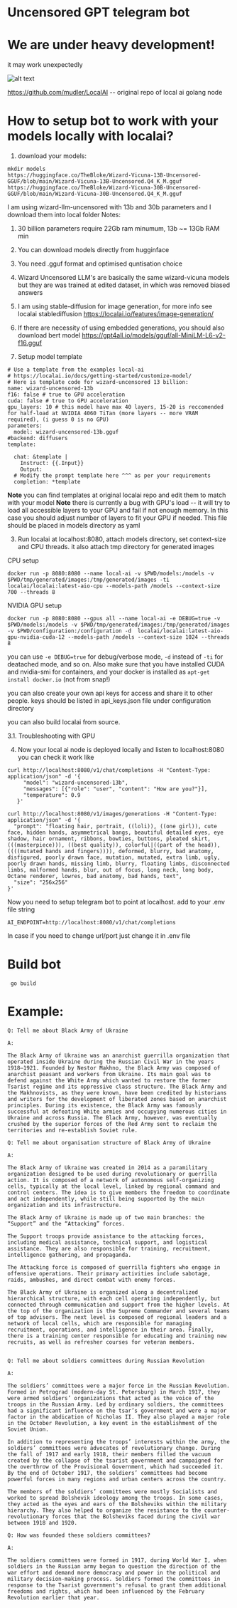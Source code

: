 # Uncensored GPT telegram bot



# We are under heavy development!
it may work unexpectedly


   ![alt text](https://github.com/JackBekket/UncensoredGPT_tgbot/blob/master/img/local_ai.png)
   


https://github.com/mudler/LocalAI -- original repo of local ai golang node


# How to setup bot to work with your models locally with localai?

1. download your models:
```
mkdir models
https://huggingface.co/TheBloke/Wizard-Vicuna-13B-Uncensored-GGUF/blob/main/Wizard-Vicuna-13B-Uncensored.Q4_K_M.gguf
https://huggingface.co/TheBloke/Wizard-Vicuna-30B-Uncensored-GGUF/blob/main/Wizard-Vicuna-30B-Uncensored.Q4_K_M.gguf
```
I am using wizard-llm-uncensored with 13b and 30b parameters and I download them into local folder
Notes:
1. 30 billion parameters require 22Gb ram minumum, 13b ~= 13Gb RAM min
2. You can download models directly from hugginface
3. You need .gguf format and optimised quntisation choice
4. Wizard Uncensored LLM's are basically the same wizard-vicuna models but they are was trained at edited dataset, in which was removed biased answers
5. I am using stable-diffusion for image generation, for more info see localai stablediffusion
https://localai.io/features/image-generation/
6. If there are necessity of using embedded generations, you should also download bert model
https://gpt4all.io/models/gguf/all-MiniLM-L6-v2-f16.gguf

2. Setup model template
```
# Use a template from the examples local-ai
# https://localai.io/docs/getting-started/customize-model/
# Here is template code for wizard-uncensored 13 billion:
name: wizard-uncensored-13b
f16: false # true to GPU acceleration
cuda: false # true to GPU acceleration
gpu_layers: 10 # this model have max 40 layers, 15-20 is reccomended for half-load at NVIDIA 4060 TiTan (more layers -- more VRAM required), (i guess 0 is no GPU)
parameters:
  model: wizard-uncensored-13b.gguf
#backend: diffusers
template:

  chat: &template |
    Instruct: {{.Input}}
    Output:
  # Modify the prompt template here ^^^ as per your requirements
  completion: *template
```

**Note** you can find templates at original localai repo and edit them to match with your model
**Note** there is currently a bug with GPU's load -- it will try to load all accessible layers to your GPU and fail if not enough memory. In this case you should adjust number of layers to fit your GPU if needed. 
This file should be placed in models directory as yaml


3. Run localai at localhost:8080, attach models directory, set context-size and CPU threads. it also attach tmp directory for generated images

CPU setup
```
docker run -p 8080:8080 --name local-ai -v $PWD/models:/models -v $PWD/tmp/generated/images:/tmp/generated/images -ti  localai/localai:latest-aio-cpu --models-path /models --context-size 700 --threads 8 
```
NVIDIA GPU setup
```
docker run -p 8080:8080 --gpus all --name local-ai -e DEBUG=true -v $PWD/models:/models -v $PWD/tmp/generated/images:/tmp/generated/images -v $PWD/configuration:/configuration -d  localai/localai:latest-aio-gpu-nvidia-cuda-12 --models-path /models --context-size 1024 --threads 8 
```
you can use `-e DEBUG=true` for debug/verbose mode, `-d` instead of `-ti` for deatached mode, and so on. Also make sure that you have installed CUDA and nvidia-smi for containers, and your docker is installed as `apt-get install docker.io` (not from snap!)

you can also create your own api keys for access and share it to other people. keys should be listed in api_keys.json file under configuration directory

you can also build localai from source.

3.1. Troubleshooting with GPU


4. Now your local ai node is deployed locally and listen to localhost:8080
you can check it work like
```
curl http://localhost:8080/v1/chat/completions -H "Content-Type: application/json" -d '{
     "model": "wizard-uncensored-13b",
     "messages": [{"role": "user", "content": "How are you?"}],
     "temperature": 0.9
   }'
```

```
curl http://localhost:8080/v1/images/generations -H "Content-Type: application/json" -d '{
  "prompt": "floating hair, portrait, ((loli)), ((one girl)), cute face, hidden hands, asymmetrical bangs, beautiful detailed eyes, eye shadow, hair ornament, ribbons, bowties, buttons, pleated skirt, (((masterpiece))), ((best quality)), colorful|((part of the head)), ((((mutated hands and fingers)))), deformed, blurry, bad anatomy, disfigured, poorly drawn face, mutation, mutated, extra limb, ugly, poorly drawn hands, missing limb, blurry, floating limbs, disconnected limbs, malformed hands, blur, out of focus, long neck, long body, Octane renderer, lowres, bad anatomy, bad hands, text",
  "size": "256x256"
}'
```

Now you need to setup telegram bot to point at localhost.
add to your .env file string
```
AI_ENDPOINT=http://localhost:8080/v1/chat/completions
```

In case if you need to change url/port just change it in .env file

# Build bot
` go build`



# Example:
```
Q: Tell me about Black Army of Ukraine

A: 

The Black Army of Ukraine was an anarchist guerrilla organization that operated inside Ukraine during the Russian Civil War in the years 1918–1921. Founded by Nestor Makhno, the Black Army was composed of anarchist peasant and workers from Ukraine. Its main goal was to defend against the White Army which wanted to restore the former Tsarist regime and its oppressive class structure. The Black Army and the Makhnovists, as they were known, have been credited by historians and writers for the development of liberated zones based on anarchist principles. During its existence, the Black Army was famously successful at defeating White armies and occupying numerous cities in Ukraine and across Russia. The Black Army, however, was eventually crushed by the superior forces of the Red Army sent to reclaim the territories and re-establish Soviet rule.

Q: Tell me about organisation structure of Black Army of Ukraine

A: 

The Black Army of Ukraine was created in 2014 as a paramilitary organization designed to be used during revolutionary or guerrilla action. It is composed of a network of autonomous self-organizing cells, typically at the local level, linked by regional command and control centers. The idea is to give members the freedom to coordinate and act independently, while still being supported by the main organization and its infrastructure.

The Black Army of Ukraine is made up of two main branches: the “Support” and the “Attacking” forces.

The Support troops provide assistance to the attacking forces, including medical assistance, technical support, and logistical assistance. They are also responsible for training, recruitment, intelligence gathering, and propaganda.

The Attacking force is composed of guerrilla fighters who engage in offensive operations. Their primary activities include sabotage, raids, ambushes, and direct combat with enemy forces.

The Black Army of Ukraine is organized along a decentralized hierarchical structure, with each cell operating independently, but connected through communication and support from the higher levels. At the top of the organization is the Supreme Commander and several teams of top advisors. The next level is composed of regional leaders and a network of local cells, which are responsible for managing recruitment, operations, and intelligence in their area. Finally, there is a training center responsible for educating and training new recruits, as well as refresher courses for veteran members.


Q: Tell me about soldiers committees during Russian Revolution

A: 

The soldiers’ committees were a major force in the Russian Revolution. Formed in Petrograd (modern-day St. Petersburg) in March 1917, they were armed soldiers’ organizations that acted as the voice of the troops in the Russian Army. Led by ordinary soldiers, the committees had a significant influence on the tsar’s government and were a major factor in the abdication of Nicholas II. They also played a major role in the October Revolution, a key event in the establishment of the Soviet Union.

In addition to representing the troops’ interests within the army, the soldiers’ committees were advocates of revolutionary change. During the fall of 1917 and early 1918, their members filled the vacuum created by the collapse of the tsarist government and campaigned for the overthrow of the Provisional Government, which had succeeded it. By the end of October 1917, the soldiers’ committees had become powerful forces in many regions and urban centers across the country.

The members of the soldiers’ committees were mostly Socialists and worked to spread Bolshevik ideology among the troops. In some cases, they acted as the eyes and ears of the Bolsheviks within the military hierarchy. They also helped to organize the resistance to the counter-revolutionary forces that the Bolsheviks faced during the civil war between 1918 and 1920.

Q: How was founded these soldiers committees?

A: 

The soldiers committees were formed in 1917, during World War I, when soldiers in the Russian army began to question the direction of the war effort and demand more democracy and power in the political and military decision-making process. Soldiers formed the committees in response to the Tsarist government's refusal to grant them additional freedoms and rights, which had been influenced by the February Revolution earlier that year.

```
